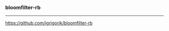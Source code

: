 ### bloomfilter-rb
---
https://github.com/igrigorik/bloomfilter-rb
```

```

```ruby

```

```

```



